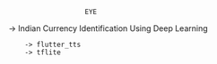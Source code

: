                        EYE                       



-> Indian Currency Identification Using Deep Learning


        -> flutter_tts
        -> tflite
